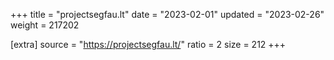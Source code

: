 +++
title = "projectsegfau.lt"
date = "2023-02-01"
updated = "2023-02-26"
weight = 217202

[extra]
source = "https://projectsegfau.lt/"
ratio = 2
size = 212
+++

